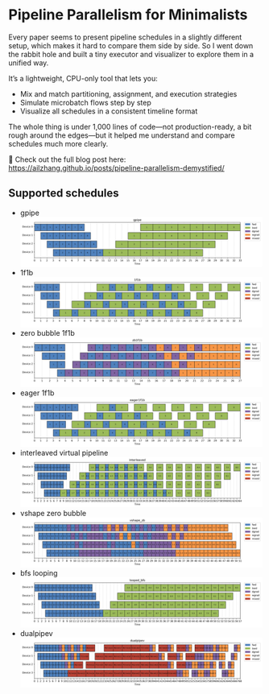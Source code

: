 # Pipeline Parallelism for Minimalists

Every paper seems to present pipeline schedules in a slightly different setup, which makes it hard to compare them side by side. So I went down the rabbit hole and built a tiny executor and visualizer to explore them in a unified way.

It’s a lightweight, CPU-only tool that lets you:

- Mix and match partitioning, assignment, and execution strategies
- Simulate microbatch flows step by step
- Visualize all schedules in a consistent timeline format

The whole thing is under 1,000 lines of code—not production-ready, a bit rough around the edges—but it helped me understand and compare schedules much more clearly.

📝 Check out the full blog post here:
https://ailzhang.github.io/posts/pipeline-parallelism-demystified/


## Supported schedules

- gpipe
![Gpipe schedule](./plots/gpipe.png)
- 1f1b
![1F1B schedule](./plots/1f1b.png)
- zero bubble 1f1b
![ZB1F1B schedule](./plots/zb1f1b.png)
- eager 1f1b
![Eager 1F1B schedule](./plots/eager1f1b.png)
- interleaved virtual pipeline
![Interleaved virtual pipeline schedule](./plots/interleaved.png)
- vshape zero bubble
![Vshape zb schedule](./plots/vshape_zb.png)
- bfs looping
![BFS looping schedule](./plots/looped_bfs.png)
- dualpipev
![Dualpipev schedule](./plots/dualpipev.png)

